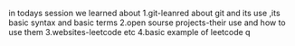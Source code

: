 in todays session we learned about 
1.git-leanred about git and its use ,its basic syntax and basic terms
2.open sourse projects-their use and how to use them
3.websites-leetcode etc
4.basic example of leetcode q
